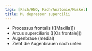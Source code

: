 ```yaml
---
tags: [Fach/HNO, Fach/Anatomie/Muskel]
title: M. depressor supercilii
---
```

*   Processus frontalis ([[Maxilla]])
*   Arcus superciliaris ([[Os frontale]])
*   Augenbraue (medial)
*   Zieht die Augenbrauen nach unten
